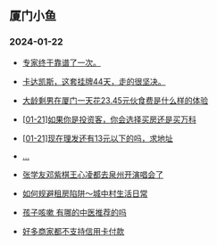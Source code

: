 ## 厦门小鱼 
### 2024-01-22

+ [专家终于靠谱了一次。](http://bbs.xmfish.com/read-htm-tid-18138418.html)

+ [卡达凯斯，这套挂牌44天，走的很坚决。](http://bbs.xmfish.com/read-htm-tid-18138577.html)

+ [大龄剩男在厦门一天花23.45元伙食费是什么样的体验](http://bbs.xmfish.com/read-htm-tid-18138502.html)

+ [[01-21]如果你是投资客，你会选择买房还是买万科](http://bbs.xmfish.com/read-htm-tid-18138458.html)

+ [[01-21]现在理发还有13元以下的吗，求地址](http://bbs.xmfish.com/read-htm-tid-18138525.html)

+ [...](http://bbs.xmfish.com/read-htm-tid-18138513.html)

+ [张学友邓紫棋王心凌都去泉州开演唱会了](http://bbs.xmfish.com/read-htm-tid-18138427.html)

+ [如何规避租房陷阱～城中村生活日常](http://bbs.xmfish.com/read-htm-tid-18138537.html)

+ [孩子咳嗽 有哪的中医推荐的吗](http://bbs.xmfish.com/read-htm-tid-18138408.html)

+ [好多商家都不支持信用卡付款](http://bbs.xmfish.com/read-htm-tid-18138543.html)

